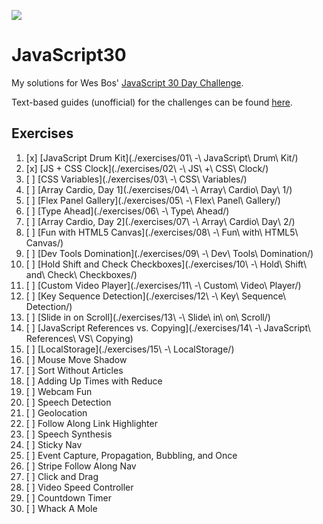 ![](https://javascript30.com/images/JS3-social-share.png)

# JavaScript30

My solutions for Wes Bos' [JavaScript 30 Day Challenge](https://JavaScript30.com).

Text-based guides (unofficial) for the challenges can be found [here](https://github.com/nitishdayal/JavaScript30).

## Exercises

1. [x] [JavaScript Drum Kit](./exercises/01\ -\ JavaScript\ Drum\ Kit/)
2. [x] [JS + CSS Clock](./exercises/02\ -\ JS\ +\ CSS\ Clock/)
3. [ ] [CSS Variables](./exercises/03\ -\ CSS\ Variables/)
4. [ ] [Array Cardio, Day 1](./exercises/04\ -\ Array\ Cardio\ Day\ 1/)
5. [ ] [Flex Panel Gallery](./exercises/05\ -\ Flex\ Panel\ Gallery/)
6. [ ] [Type Ahead](./exercises/06\ -\ Type\ Ahead/)
7. [ ] [Array Cardio, Day 2](./exercises/07\ -\ Array\ Cardio\ Day\ 2/)
8. [ ] [Fun with HTML5 Canvas](./exercises/08\ -\ Fun\ with\ HTML5\ Canvas/)
9. [ ] [Dev Tools Domination](./exercises/09\ -\ Dev\ Tools\ Domination/)
10. [ ] [Hold Shift and Check Checkboxes](./exercises/10\ -\ Hold\ Shift\ and\ Check\ Checkboxes/)
11. [ ] [Custom Video Player](./exercises/11\ -\ Custom\ Video\ Player/)
12. [ ] [Key Sequence Detection](./exercises/12\ -\ Key\ Sequence\ Detection/)
13. [ ] [Slide in on Scroll](./exercises/13\ -\ Slide\ in\ on\ Scroll/)
14. [ ] [JavaScript References vs. Copying](./exercises/14\ -\ JavaScript\ References\ VS\ Copying)
15. [ ] [LocalStorage](./exercises/15\ -\ LocalStorage/)
16. [ ] Mouse Move Shadow
17. [ ] Sort Without Articles
18. [ ] Adding Up Times with Reduce
19. [ ] Webcam Fun
20. [ ] Speech Detection
21. [ ] Geolocation
22. [ ] Follow Along Link Highlighter
23. [ ] Speech Synthesis
24. [ ] Sticky Nav
25. [ ] Event Capture, Propagation, Bubbling, and Once
26. [ ] Stripe Follow Along Nav
27. [ ] Click and Drag
28. [ ] Video Speed Controller
29. [ ] Countdown Timer
30. [ ] Whack A Mole

